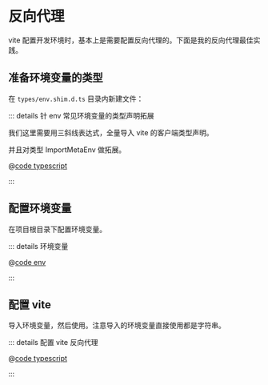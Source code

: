# 反向代理

vite 配置开发环境时，基本上是需要配置反向代理的。下面是我的反向代理最佳实践。

## 准备环境变量的类型

在 `types/env.shim.d.ts` 目录内新建文件：

::: details 针 env 常见环境变量的类型声明拓展

我们这里需要用三斜线表达式，全量导入 vite 的客户端类型声明。

并且对类型 ImportMetaEnv 做拓展。

@[code typescript](./env.shim.d.ts)

:::

## 配置环境变量

在项目根目录下配置环境变量。

::: details 环境变量

@[code env](./.env.development)

:::

## 配置 vite

导入环境变量，然后使用。注意导入的环境变量直接使用都是字符串。

::: details 配置 vite 反向代理

@[code typescript](./vite.config.ts)

:::
